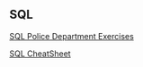SQL
---

[SQL Police Department Exercises](https://sqlpd.com/)

[SQL CheatSheet](https://devhints.io/mysql)